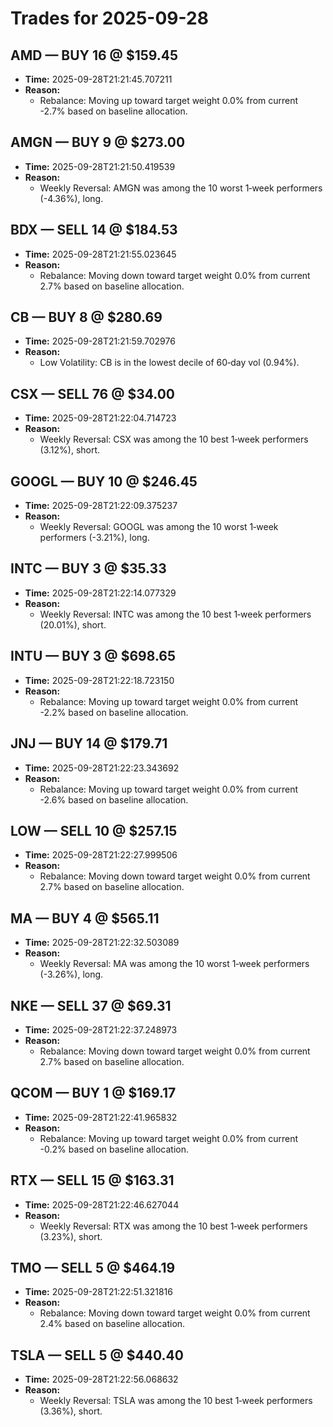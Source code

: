 # Trades for 2025-09-28

## AMD — BUY 16 @ $159.45
- **Time:** 2025-09-28T21:21:45.707211
- **Reason:**
  - Rebalance: Moving up toward target weight 0.0% from current -2.7% based on baseline allocation.

## AMGN — BUY 9 @ $273.00
- **Time:** 2025-09-28T21:21:50.419539
- **Reason:**
  - Weekly Reversal: AMGN was among the 10 worst 1‑week performers (-4.36%), long.

## BDX — SELL 14 @ $184.53
- **Time:** 2025-09-28T21:21:55.023645
- **Reason:**
  - Rebalance: Moving down toward target weight 0.0% from current 2.7% based on baseline allocation.

## CB — BUY 8 @ $280.69
- **Time:** 2025-09-28T21:21:59.702976
- **Reason:**
  - Low Volatility: CB is in the lowest decile of 60‑day vol (0.94%).

## CSX — SELL 76 @ $34.00
- **Time:** 2025-09-28T21:22:04.714723
- **Reason:**
  - Weekly Reversal: CSX was among the 10 best 1‑week performers (3.12%), short.

## GOOGL — BUY 10 @ $246.45
- **Time:** 2025-09-28T21:22:09.375237
- **Reason:**
  - Weekly Reversal: GOOGL was among the 10 worst 1‑week performers (-3.21%), long.

## INTC — BUY 3 @ $35.33
- **Time:** 2025-09-28T21:22:14.077329
- **Reason:**
  - Weekly Reversal: INTC was among the 10 best 1‑week performers (20.01%), short.

## INTU — BUY 3 @ $698.65
- **Time:** 2025-09-28T21:22:18.723150
- **Reason:**
  - Rebalance: Moving up toward target weight 0.0% from current -2.2% based on baseline allocation.

## JNJ — BUY 14 @ $179.71
- **Time:** 2025-09-28T21:22:23.343692
- **Reason:**
  - Rebalance: Moving up toward target weight 0.0% from current -2.6% based on baseline allocation.

## LOW — SELL 10 @ $257.15
- **Time:** 2025-09-28T21:22:27.999506
- **Reason:**
  - Rebalance: Moving down toward target weight 0.0% from current 2.7% based on baseline allocation.

## MA — BUY 4 @ $565.11
- **Time:** 2025-09-28T21:22:32.503089
- **Reason:**
  - Weekly Reversal: MA was among the 10 worst 1‑week performers (-3.26%), long.

## NKE — SELL 37 @ $69.31
- **Time:** 2025-09-28T21:22:37.248973
- **Reason:**
  - Rebalance: Moving down toward target weight 0.0% from current 2.7% based on baseline allocation.

## QCOM — BUY 1 @ $169.17
- **Time:** 2025-09-28T21:22:41.965832
- **Reason:**
  - Rebalance: Moving up toward target weight 0.0% from current -0.2% based on baseline allocation.

## RTX — SELL 15 @ $163.31
- **Time:** 2025-09-28T21:22:46.627044
- **Reason:**
  - Weekly Reversal: RTX was among the 10 best 1‑week performers (3.23%), short.

## TMO — SELL 5 @ $464.19
- **Time:** 2025-09-28T21:22:51.321816
- **Reason:**
  - Rebalance: Moving down toward target weight 0.0% from current 2.4% based on baseline allocation.

## TSLA — SELL 5 @ $440.40
- **Time:** 2025-09-28T21:22:56.068632
- **Reason:**
  - Weekly Reversal: TSLA was among the 10 best 1‑week performers (3.36%), short.

